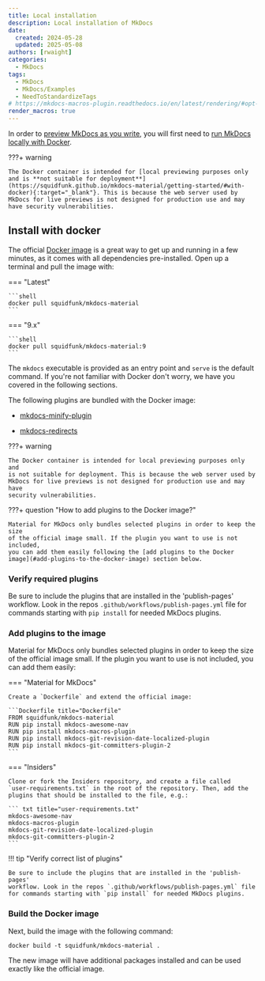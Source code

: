 ```yaml
---
title: Local installation
description: Local installation of MkDocs
date:
  created: 2024-05-28
  updated: 2025-05-08
authors: [rwaight]
categories:
  - MkDocs
tags:
  - MkDocs
  - MkDocs/Examples
  - NeedToStandardizeTags
# https://mkdocs-macros-plugin.readthedocs.io/en/latest/rendering/#opt-in-with-the-markdown-pages-header
render_macros: true
---
```


In order to [preview MkDocs as you write](mkdocs-local-preview.md#previewing-as-you-write), you will first need to [run MkDocs locally with Docker](#install-with-docker).


???+ warning

    The Docker container is intended for [local previewing purposes only and is **not suitable for deployment**](https://squidfunk.github.io/mkdocs-material/getting-started/#with-docker){:target="_blank"}. This is because the web server used by MkDocs for live previews is not designed for production use and may have security vulnerabilities.

<!--- The Docker container warning is from:
 https://squidfunk.github.io/mkdocs-material/getting-started/#with-docker
 --->

## Install with docker

<!--- The content from this section is directly from 
 https://raw.githubusercontent.com/squidfunk/mkdocs-material/master/docs/getting-started.md
 --->

The official [Docker image] is a great way to get up and running in a few
minutes, as it comes with all dependencies pre-installed. Open up a terminal
and pull the image with:

=== "Latest"

    ```shell
    docker pull squidfunk/mkdocs-material
    ```

=== "9.x"

    ```shell
    docker pull squidfunk/mkdocs-material:9
    ```

The `mkdocs` executable is provided as an entry point and `serve` is the
default command. If you're not familiar with Docker don't worry, we have you
covered in the following sections.

The following plugins are bundled with the Docker image:

- [mkdocs-minify-plugin]
- [mkdocs-redirects]

  [Docker image]: https://hub.docker.com/r/squidfunk/mkdocs-material/
  [mkdocs-minify-plugin]: https://github.com/byrnereese/mkdocs-minify-plugin
  [mkdocs-redirects]: https://github.com/datarobot/mkdocs-redirects

???+ warning

    The Docker container is intended for local previewing purposes only and
    is not suitable for deployment. This is because the web server used by
    MkDocs for live previews is not designed for production use and may have
    security vulnerabilities.

???+ question "How to add plugins to the Docker image?"

    Material for MkDocs only bundles selected plugins in order to keep the size
    of the official image small. If the plugin you want to use is not included,
    you can add them easily following the [add plugins to the Docker image](#add-plugins-to-the-docker-image) section below.

### Verify required plugins

Be sure to include the plugins that are installed in the 'publish-pages' 
workflow. Look in the repos `.github/workflows/publish-pages.yml` file
for commands starting with `pip install` for needed MkDocs plugins.

### Add plugins to the image

Material for MkDocs only bundles selected plugins in order to keep the size
of the official image small. If the plugin you want to use is not included,
you can add them easily:

=== "Material for MkDocs"

    Create a `Dockerfile` and extend the official image:

    ```Dockerfile title="Dockerfile"
    FROM squidfunk/mkdocs-material
    RUN pip install mkdocs-awesome-nav
    RUN pip install mkdocs-macros-plugin
    RUN pip install mkdocs-git-revision-date-localized-plugin
    RUN pip install mkdocs-git-committers-plugin-2
    ```

=== "Insiders"

    Clone or fork the Insiders repository, and create a file called
    `user-requirements.txt` in the root of the repository. Then, add the
    plugins that should be installed to the file, e.g.:

    ``` txt title="user-requirements.txt"
    mkdocs-awesome-nav
    mkdocs-macros-plugin
    mkdocs-git-revision-date-localized-plugin
    mkdocs-git-committers-plugin-2
    ```

!!! tip "Verify correct list of plugins"

    Be sure to include the plugins that are installed in the 'publish-pages' 
    workflow. Look in the repos `.github/workflows/publish-pages.yml` file
    for commands starting with `pip install` for needed MkDocs plugins.

### Build the Docker image

Next, build the image with the following command:

```shell
docker build -t squidfunk/mkdocs-material .
```

The new image will have additional packages installed and can be used
exactly like the official image.



<!--- 
    === "Material for MkDocs"

  --- the below code block is from the MkDocs guide ---
  --- 
        ``` Dockerfile title="Dockerfile"
        FROM squidfunk/mkdocs-material
        RUN pip install mkdocs-macros-plugin
        RUN pip install mkdocs-glightbox
        ```
 ---
  --- the below code block is from this repo ---
  --- the below 'include' code block is from this repo ---
  ---         
        ```Dockerfile title="Dockerfile"
        {% include 'docker/mkdocs/Dockerfile' %}
        ```
 ---
  --- the below code block is from this repo ---
  ---         
        ```Dockerfile title="Dockerfile"
        FROM squidfunk/mkdocs-material
        # be sure to include the plugins that are installed in the 'publish-pages' workflow
        #     check the '.github/workflows/publish-pages.yml' file
        RUN pip install mkdocs-awesome-nav
        RUN pip install mkdocs-macros-plugin
        RUN pip install mkdocs-git-revision-date-localized-plugin
        RUN pip install mkdocs-git-committers-plugin-2
        ```
 ---        
 --->

